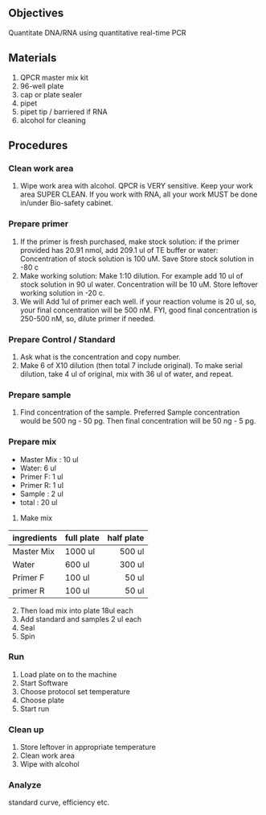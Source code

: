 ## Objectives
Quantitate DNA/RNA using quantitative real-time PCR

## Materials
1. QPCR master mix kit
2. 96-well plate
3. cap or plate sealer
4. pipet
5. pipet tip / barriered if RNA
6. alcohol for cleaning

## Procedures
### Clean work area
1. Wipe work area with alcohol. QPCR is VERY sensitive. Keep your work area SUPER CLEAN. If you work with RNA, all your work MUST be done in/under Bio-safety cabinet.

### Prepare primer
1. If the primer is fresh purchased, make stock solution: if the primer provided has 20.91 nmol, add 209.1 ul of TE buffer or water: Concentration of stock solution is 100 uM. Save Store stock solution in -80 c 
2. Make working solution: Make 1:10 dilution. For example add 10 ul of stock solution in 90 ul water. Concentration will be 10 uM. Store leftover working solution in -20 c.
3. We will Add 1ul of primer each well. if your reaction volume is 20 ul, so, your final concentration will be 500 nM. FYI, good final concentration is 250-500 nM, so, dilute primer if needed.

### Prepare Control / Standard
1. Ask what is the concentration and copy number.
2. Make 6 of X10 dilution (then total 7 include original). To make serial dilution, take 4 ul of original, mix with 36 ul of water, and repeat. 

### Prepare sample
1. Find concentration of the sample. Preferred Sample concentration would be 500 ng - 50 pg. Then final concentration will be 50 ng - 5 pg.

### Prepare mix
* Master Mix : 10 ul
* Water: 6 ul
* Primer F: 1 ul
* Primer R: 1 ul
* Sample : 2 ul
* total : 20 ul

1. Make mix

| ingredients | full plate | half plate |
| :--------- | --------- | ---------: |  
| Master Mix | 1000 ul | 500 ul |
| Water | 600 ul | 300 ul |
| Primer F | 100 ul | 50 ul |
| primer R | 100 ul | 50 ul |

2. Then load mix into plate 18ul each
3. Add standard and samples 2 ul each
4. Seal
5. Spin

### Run
1. Load plate on to the machine
2. Start Software
3. Choose protocol set temperature
4. Choose plate
5. Start run

### Clean up
1. Store leftover in appropriate temperature
2. Clean work area
3. Wipe with alcohol 

### Analyze 
standard curve, efficiency etc.

